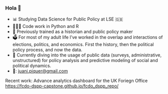 ### Hola 👋

- 📊 Studying Data Science for Public Policy at LSE 🇬🇧
- 🧑🏼‍💻 Code work in Python and R
- 📖 Previously trained as a historian and public policy maker
- 🗳️ For most of my adult life I’ve worked in the overlap and interactions of elections, politics, and economics. First the history, then the political policy process, and now the data.
- 🔭 Currently diving into the usage of public data (surveys, administrative, unstructured) for policy analysis and predictive modeling of social and political dynamics.
- 📧: juani.piquer@gmail.com

Recent work: Advance analytics dashboard for the UK Foriegn Office https://fcdo-dspp-capstone.github.io/fcdo_dspp_repo/
